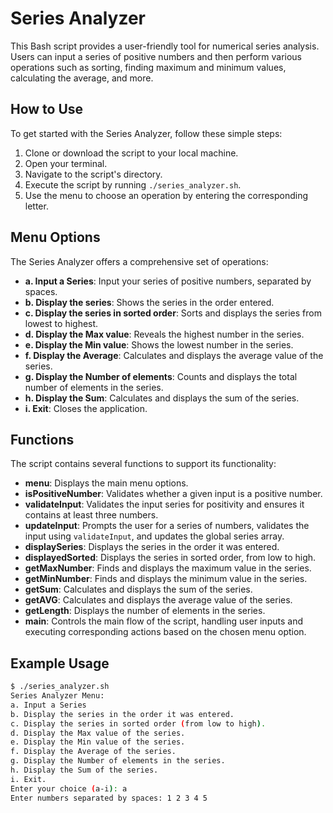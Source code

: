 # Series Analyzer

This Bash script provides a user-friendly tool for numerical series analysis. Users can input a series of positive numbers and then perform various operations such as sorting, finding maximum and minimum values, calculating the average, and more.

## How to Use

To get started with the Series Analyzer, follow these simple steps:

1. Clone or download the script to your local machine.
2. Open your terminal.
3. Navigate to the script's directory.
4. Execute the script by running `./series_analyzer.sh`.
5. Use the menu to choose an operation by entering the corresponding letter.

## Menu Options

The Series Analyzer offers a comprehensive set of operations:

- **a. Input a Series**: Input your series of positive numbers, separated by spaces.
- **b. Display the series**: Shows the series in the order entered.
- **c. Display the series in sorted order**: Sorts and displays the series from lowest to highest.
- **d. Display the Max value**: Reveals the highest number in the series.
- **e. Display the Min value**: Shows the lowest number in the series.
- **f. Display the Average**: Calculates and displays the average value of the series.
- **g. Display the Number of elements**: Counts and displays the total number of elements in the series.
- **h. Display the Sum**: Calculates and displays the sum of the series.
- **i. Exit**: Closes the application.

## Functions

The script contains several functions to support its functionality:

- **menu**: Displays the main menu options.
- **isPositiveNumber**: Validates whether a given input is a positive number.
- **validateInput**: Validates the input series for positivity and ensures it contains at least three numbers.
- **updateInput**: Prompts the user for a series of numbers, validates the input using `validateInput`, and updates the global series array.
- **displaySeries**: Displays the series in the order it was entered.
- **displayedSorted**: Displays the series in sorted order, from low to high.
- **getMaxNumber**: Finds and displays the maximum value in the series.
- **getMinNumber**: Finds and displays the minimum value in the series.
- **getSum**: Calculates and displays the sum of the series.
- **getAVG**: Calculates and displays the average value of the series.
- **getLength**: Displays the number of elements in the series.
- **main**: Controls the main flow of the script, handling user inputs and executing corresponding actions based on the chosen menu option.

## Example Usage

```bash
$ ./series_analyzer.sh
Series Analyzer Menu:
a. Input a Series
b. Display the series in the order it was entered.
c. Display the series in sorted order (from low to high).
d. Display the Max value of the series.
e. Display the Min value of the series.
f. Display the Average of the series.
g. Display the Number of elements in the series.
h. Display the Sum of the series.
i. Exit.
Enter your choice (a-i): a
Enter numbers separated by spaces: 1 2 3 4 5

